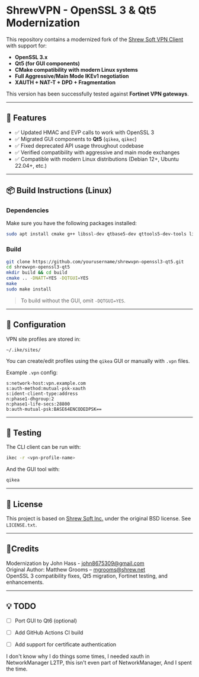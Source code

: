 # ShrewVPN - OpenSSL 3 & Qt5 Modernization

This repository contains a modernized fork of the [Shrew Soft VPN Client](https://www.shrew.net/) with support for:

- **OpenSSL 3.x**
- **Qt5 (for GUI components)**
- **CMake compatibility with modern Linux systems**
- **Full Aggressive/Main Mode IKEv1 negotiation**
- **XAUTH + NAT-T + DPD + Fragmentation**

This version has been successfully tested against **Fortinet VPN gateways**.

---

## 🧱 Features

- ✅ Updated HMAC and EVP calls to work with OpenSSL 3
- ✅ Migrated GUI components to **Qt5** (`qikea`, `qikec`)
- ✅ Fixed deprecated API usage throughout codebase
- ✅ Verified compatibility with aggressive and main mode exchanges
- ✅ Compatible with modern Linux distributions (Debian 12+, Ubuntu 22.04+, etc.)

---

## 📦 Build Instructions (Linux)

### Dependencies

Make sure you have the following packages installed:

```bash
sudo apt install cmake g++ libssl-dev qtbase5-dev qttools5-dev-tools libedit-dev
```

### Build

```bash
git clone https://github.com/yourusername/shrewvpn-openssl3-qt5.git
cd shrewvpn-openssl3-qt5
mkdir build && cd build
cmake .. -DNATT=YES -DQTGUI=YES
make
sudo make install
```

> To build without the GUI, omit `-DQTGUI=YES`.

---

## 🔧 Configuration

VPN site profiles are stored in:

```
~/.ike/sites/
```

You can create/edit profiles using the `qikea` GUI or manually with `.vpn` files.

Example `.vpn` config:

```
s:network-host:vpn.example.com
s:auth-method:mutual-psk-xauth
s:ident-client-type:address
n:phase1-dhgroup:2
n:phase1-life-secs:28800
b:auth-mutual-psk:BASE64ENCODEDPSK==
```

---

## 🧪 Testing

The CLI client can be run with:

```bash
ikec -r <vpn-profile-name>
```

And the GUI tool with:

```bash
qikea
```

---

## 📜 License

This project is based on [Shrew Soft Inc.](https://www.shrew.net/download/ike) under the original BSD license. See `LICENSE.txt`.

---

## 🙋‍Credits

Modernization by John Hass - john8675309@gmail.com  
Original Author: Matthew Grooms – mgrooms@shrew.net  
OpenSSL 3 compatibility fixes, Qt5 migration, Fortinet testing, and enhancements.

---

## 💡 TODO

- [ ] Port GUI to Qt6 (optional)
- [ ] Add GitHub Actions CI build
- [ ] Add support for certificate authentication


I don't know why I do things some times, I needed xauth in NetworkManager L2TP, this isn't even part of NetworkManager, And I spent the time.
